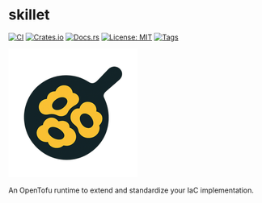 # skillet

[![CI](https://github.com/bpgould/skillet/actions/workflows/rust.yml/badge.svg)](https://github.com/bpgould/skillet/actions/workflows/rust.yml)
[![Crates.io](https://img.shields.io/crates/v/skillet.svg)](https://crates.io/crates/skillet)
[![Docs.rs](https://docs.rs/skillet/badge.svg)](https://docs.rs/skillet)
[![License: MIT](https://img.shields.io/badge/license-MIT-blue.svg)](LICENSE)
[![Tags](https://img.shields.io/github/v/tag/bpgould/skillet?label=tag)](https://github.com/bpgould/skillet/tags)

![skillet logo](./assets/images/skillet_256.png)

An OpenTofu runtime to extend and standardize your IaC implementation.
